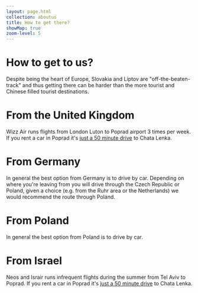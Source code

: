 ```yaml
---
layout: page.html
collection: aboutus
title: How to get there?
showMap: true
zoom-level: 5
---
```


How to get to us? 
===================================
Despite being the heart of Europe, Slovakia and Liptov are "off-the-beaten-track" and thus getting there can be harder than the more tourist and Chinese filled tourist destinations.

From the United Kingdom
=======================
Wizz Air runs flights from London Luton to Poprad airport 3 times per week. If you rent a car in Poprad it's [just a 50 minute drive](https://goo.gl/maps/y6Ltj66qXy8Ms1NV9) to Chata Lenka. 

From Germany
============
In general the best option from Germany is to drive by car. Depending on where you're leaving from you will drive through the Czech Republic or Poland, given a choice
(e.g. from the Ruhr area or the Netherlands) we would recommend the route through Poland.

From Poland
===========
In general the best option from Poland is to drive by car.

From Israel
===========
Neos and Israir runs infrequent flights during the summer from Tel Aviv	to Poprad. If you rent a car in Poprad it's [just a 50 minute drive](https://goo.gl/maps/y6Ltj66qXy8Ms1NV9) to Chata Lenka. 

